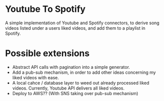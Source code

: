 # Youtube To Spotify
A simple implementation of Youtube and Spotify connectors, to derive song videos listed under a users liked videos, and add them to a playlist in Spotify. 

# Possible extensions
- Abstract API calls with pagination into a simple generator.
- Add a pub-sub mechanism, in order to add other ideas concerning my liked videos with ease.
- A local cahce / database layer to weed out already processed liked videos. Currently, Youtube API delivers all liked videos.
- Deploy to AWS?? (With SNS taking over pub-sub mechanism)